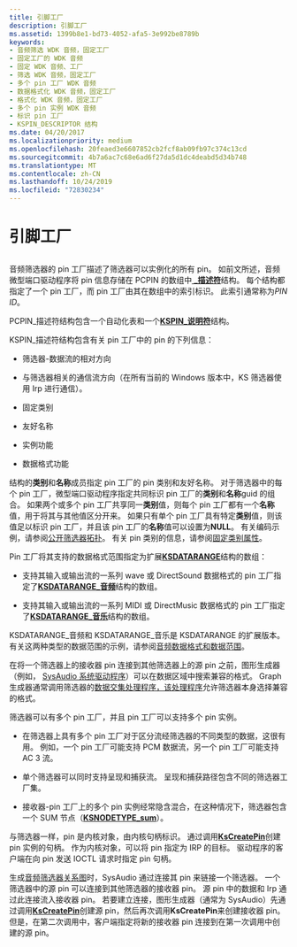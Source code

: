 ```yaml
---
title: 引脚工厂
description: 引脚工厂
ms.assetid: 1399b8e1-bd73-4052-afa5-3e992be8789b
keywords:
- 音频筛选 WDK 音频，固定工厂
- 固定工厂的 WDK 音频
- 固定 WDK 音频、工厂
- 筛选 WDK 音频，固定工厂
- 多个 pin 工厂 WDK 音频
- 数据格式化 WDK 音频，固定工厂
- 格式化 WDK 音频，固定工厂
- 多个 pin 实例 WDK 音频
- 标识 pin 工厂
- KSPIN_DESCRIPTOR 结构
ms.date: 04/20/2017
ms.localizationpriority: medium
ms.openlocfilehash: 20feaed3e6607852cb2fcf8ab09fb97c374c13cd
ms.sourcegitcommit: 4b7a6ac7c68e6ad6f27da5d1dc4deabd5d34b748
ms.translationtype: MT
ms.contentlocale: zh-CN
ms.lasthandoff: 10/24/2019
ms.locfileid: "72830234"
---
```

# <a name="pin-factories"></a>引脚工厂


## <span id="pin_factories"></span><span id="PIN_FACTORIES"></span>


音频筛选器的 pin 工厂描述了筛选器可以实例化的所有 pin。 如前文所述，音频微型端口驱动程序将 pin 信息存储在 PCPIN 的数组中[ **\_描述符**](https://docs.microsoft.com/windows-hardware/drivers/ddi/portcls/ns-portcls-pcpin_descriptor)结构。 每个结构都指定了一个 pin 工厂，而 pin 工厂由其在数组中的索引标识。 此索引通常称为*PIN ID*。

PCPIN\_描述符结构包含一个自动化表和一个[**KSPIN\_说明符**](https://docs.microsoft.com/windows-hardware/drivers/ddi/ks/ns-ks-kspin_descriptor)结构。

KSPIN\_描述符结构包含有关 pin 工厂中的 pin 的下列信息：

-   筛选器-数据流的相对方向

-   与筛选器相关的通信流方向（在所有当前的 Windows 版本中，KS 筛选器使用 Irp 进行通信）。

-   固定类别

-   友好名称

-   实例功能

-   数据格式功能

结构的**类别**和**名称**成员指定 pin 工厂的 pin 类别和友好名称。 对于筛选器中的每个 pin 工厂，微型端口驱动程序指定共同标识 pin 工厂的**类别**和**名称**guid 的组合。 如果两个或多个 pin 工厂共享同一**类别**值，则每个 pin 工厂都有一个**名称**值，用于将其与其他值区分开来。 如果只有单个 pin 工厂具有特定**类别**值，则该值足以标识 pin 工厂，并且该 pin 工厂的**名称**值可以设置为**NULL**。 有关编码示例，请参阅[公开筛选器拓扑](exposing-filter-topology.md)。 有关 pin 类别的信息，请参阅[固定类别属性](pin-category-property.md)。

Pin 工厂将其支持的数据格式范围指定为扩展[**KSDATARANGE**](https://docs.microsoft.com/previous-versions/ff561658(v=vs.85))结构的数组：

-   支持其输入或输出流的一系列 wave 或 DirectSound 数据格式的 pin 工厂指定了[**KSDATARANGE\_音频**](https://docs.microsoft.com/windows-hardware/drivers/ddi/ksmedia/ns-ksmedia-ksdatarange_audio)结构的数组。

-   支持其输入或输出流的一系列 MIDI 或 DirectMusic 数据格式的 pin 工厂指定了[**KSDATARANGE\_音乐**](https://docs.microsoft.com/windows-hardware/drivers/ddi/ksmedia/ns-ksmedia-ksdatarange_music)结构的数组。

KSDATARANGE\_音频和 KSDATARANGE\_音乐是 KSDATARANGE 的扩展版本。 有关这两种类型的数据范围的示例，请参阅[音频数据格式和数据范围](audio-data-formats-and-data-ranges.md)。

在将一个筛选器上的接收器 pin 连接到其他筛选器上的源 pin 之前，图形生成器（例如， [SysAudio 系统驱动程序](kernel-mode-wdm-audio-components.md#sysaudio_system_driver)）可以在数据区域中搜索兼容的格式。 Graph 生成器通常调用筛选器的[数据交集处理程序，该处理程序](data-intersection-handlers.md)允许筛选器本身选择兼容的格式。

筛选器可以有多个 pin 工厂，并且 pin 工厂可以支持多个 pin 实例。

-   在筛选器上具有多个 pin 工厂对于区分流经筛选器的不同类型的数据，这很有用。 例如，一个 pin 工厂可能支持 PCM 数据流，另一个 pin 工厂可能支持 AC 3 流。

-   单个筛选器可以同时支持呈现和捕获流。 呈现和捕获路径包含不同的筛选器工厂集。

-   接收器-pin 工厂上的多个 pin 实例经常隐含混合，在这种情况下，筛选器包含一个 SUM 节点（[**KSNODETYPE\_sum**](https://docs.microsoft.com/windows-hardware/drivers/audio/ksnodetype-sum)）。

与筛选器一样，pin 是内核对象，由内核句柄标识。 通过调用[**KsCreatePin**](https://docs.microsoft.com/windows-hardware/drivers/ddi/ks/nf-ks-kscreatepin)创建 pin 实例的句柄。 作为内核对象，可以将 pin 指定为 IRP 的目标。 驱动程序的客户端在向 pin 发送 IOCTL 请求时指定 pin 句柄。

生成[音频筛选器关系图](audio-filter-graphs.md)时，SysAudio 通过连接其 pin 来链接一个筛选器。 一个筛选器中的源 pin 可以连接到其他筛选器的接收器 pin。 源 pin 中的数据和 Irp 通过此连接流入接收器 pin。 若要建立连接，图形生成器（通常为 SysAudio）先通过调用[**KsCreatePin**](https://docs.microsoft.com/windows-hardware/drivers/ddi/ks/nf-ks-kscreatepin)创建源 pin，然后再次调用**KsCreatePin**来创建接收器 pin。 但是，在第二次调用中，客户端指定将新的接收器 pin 连接到在第一次调用中创建的源 pin。

 

 




